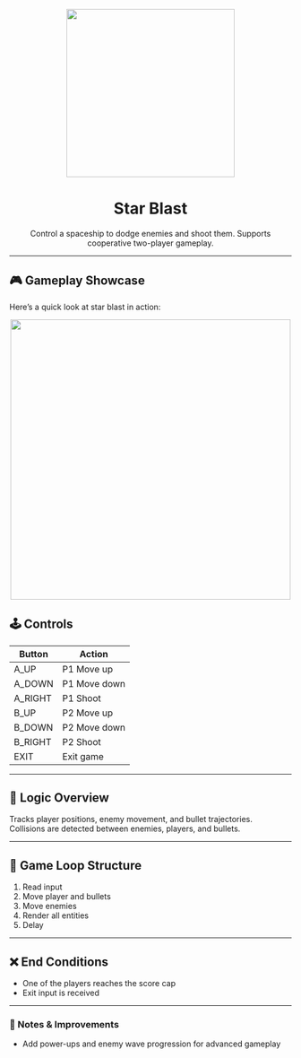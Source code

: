 <p align="center">
<img src="https://github.com/user-attachments/assets/256d122e-e967-43d9-be1e-d65b25950184" width="300">
</p>

<h1 align="center"> 
Star Blast
</h1>

<p align="center">
Control a spaceship to dodge enemies and shoot them. Supports cooperative two-player gameplay.
</p>

---
## 🎮 Gameplay Showcase

Here’s a quick look at star blast in action:
<p align="center">
<img src="https://github.com/user-attachments/assets/0ed9bd4c-e371-4630-9228-c628b37ecccf" width="500">
</p>


## 🕹️ Controls

| Button   | Action         |
|----------|----------------|
| A_UP     | P1 Move up     |
| A_DOWN   | P1 Move down   |
| A_RIGHT  | P1 Shoot       |
| B_UP     | P2 Move up     |
| B_DOWN   | P2 Move down   |
| B_RIGHT  | P2 Shoot       |
| EXIT     | Exit game      |

---

## 🧠 Logic Overview  
Tracks player positions, enemy movement, and bullet trajectories.  
Collisions are detected between enemies, players, and bullets.

---

## 🧩 Game Loop Structure  
1. Read input  
2. Move player and bullets  
3. Move enemies  
4. Render all entities  
5. Delay  

---

## ❌ End Conditions  
- One of the players reaches the score cap  
- Exit input is received  

---

### 🧪 Notes & Improvements  
- Add power-ups and enemy wave progression for advanced gameplay
